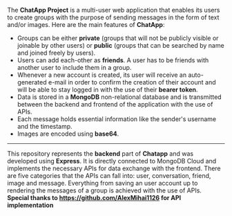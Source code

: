 The **ChatApp Project** is a multi-user web application that enables its users to create groups with the purpose of sending messages in the form of text and/or images.
Here are the main features of **ChatApp**:

* Groups can be either **private** (groups that will not be publicly visible or joinable by other users) or **public** (groups that can be searched by name and joined freely by users). 
* Users can add each-other as **friends**. A user has to be friends with another user to include them in a group.
* Whenever a new account is created, its user will receive an auto-generated e-mail in order to confirm the creation of their account and will be able to stay logged in with the use of their **bearer token**. 
* Data is stored in a **MongoDB** non-relational database and is transmitted between the backend and frontend of the application with the use of APIs.
* Each message holds essential information like the sender's username and the timestamp. 
* Images are encoded using **base64**.

***

This repository represents the **backend** part of **Chatapp** and was developed using **Express**. It is directly connected to MongoDB Cloud and implements the necessary APIs for data exchange with the frontend. There are five categories that the APIs can fall into: user, conversation, friend, image and message. Everything from saving an user account up to rendering the messages of a group is achieved with the use of APIs.
**Special thanks to https://github.com/AlexMihai1126 for API implementation**
